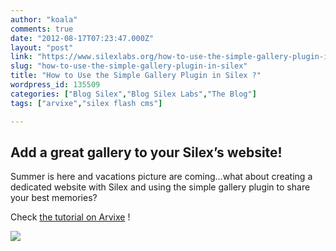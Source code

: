 ```yaml
---
author: "koala"
comments: true
date: "2012-08-17T07:23:47.000Z"
layout: "post"
link: "https://www.silexlabs.org/how-to-use-the-simple-gallery-plugin-in-silex/"
slug: "how-to-use-the-simple-gallery-plugin-in-silex"
title: "How to Use the Simple Gallery Plugin in Silex ?"
wordpress_id: 135509
categories: ["Blog Silex","Blog Silex Labs","The Blog"]
tags: ["arvixe","silex flash cms"]

---
```

## Add a great gallery to your Silex’s website!


Summer is here and vacations picture are coming…what about creating a dedicated website with Silex and using the simple gallery plugin to share your best memories?

Check [the tutorial on Arvixe](http://blog.arvixe.com/how-to-use-the-simple-gallery-plugin-in-silex/) !

[![](https://www.silexlabs.org/wp-content/uploads/2012/08/simple_gallery_plugin_tutorial.png)](http://blog.arvixe.com/how-to-use-the-simple-gallery-plugin-in-silex/)

